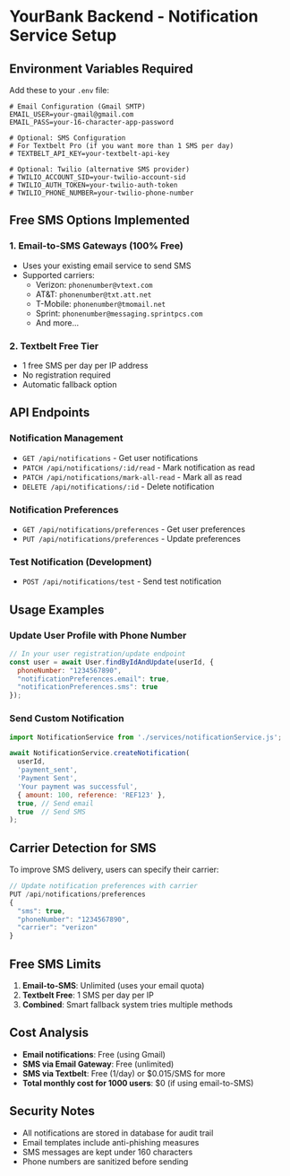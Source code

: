 # YourBank Backend - Notification Service Setup

## Environment Variables Required

Add these to your `.env` file:

```env
# Email Configuration (Gmail SMTP)
EMAIL_USER=your-gmail@gmail.com
EMAIL_PASS=your-16-character-app-password

# Optional: SMS Configuration
# For Textbelt Pro (if you want more than 1 SMS per day)
# TEXTBELT_API_KEY=your-textbelt-api-key

# Optional: Twilio (alternative SMS provider)
# TWILIO_ACCOUNT_SID=your-twilio-account-sid
# TWILIO_AUTH_TOKEN=your-twilio-auth-token
# TWILIO_PHONE_NUMBER=your-twilio-phone-number
```

## Free SMS Options Implemented

### 1. Email-to-SMS Gateways (100% Free)
- Uses your existing email service to send SMS
- Supported carriers:
  - Verizon: `phonenumber@vtext.com`
  - AT&T: `phonenumber@txt.att.net`
  - T-Mobile: `phonenumber@tmomail.net`
  - Sprint: `phonenumber@messaging.sprintpcs.com`
  - And more...

### 2. Textbelt Free Tier
- 1 free SMS per day per IP address
- No registration required
- Automatic fallback option

## API Endpoints

### Notification Management
- `GET /api/notifications` - Get user notifications
- `PATCH /api/notifications/:id/read` - Mark notification as read
- `PATCH /api/notifications/mark-all-read` - Mark all as read
- `DELETE /api/notifications/:id` - Delete notification

### Notification Preferences
- `GET /api/notifications/preferences` - Get user preferences
- `PUT /api/notifications/preferences` - Update preferences

### Test Notification (Development)
- `POST /api/notifications/test` - Send test notification

## Usage Examples

### Update User Profile with Phone Number
```javascript
// In your user registration/update endpoint
const user = await User.findByIdAndUpdate(userId, {
  phoneNumber: "1234567890",
  "notificationPreferences.email": true,
  "notificationPreferences.sms": true
});
```

### Send Custom Notification
```javascript
import NotificationService from './services/notificationService.js';

await NotificationService.createNotification(
  userId,
  'payment_sent',
  'Payment Sent',
  'Your payment was successful',
  { amount: 100, reference: 'REF123' },
  true, // Send email
  true  // Send SMS
);
```

## Carrier Detection for SMS

To improve SMS delivery, users can specify their carrier:

```javascript
// Update notification preferences with carrier
PUT /api/notifications/preferences
{
  "sms": true,
  "phoneNumber": "1234567890",
  "carrier": "verizon"
}
```

## Free SMS Limits

1. **Email-to-SMS**: Unlimited (uses your email quota)
2. **Textbelt Free**: 1 SMS per day per IP
3. **Combined**: Smart fallback system tries multiple methods

## Cost Analysis

- **Email notifications**: Free (using Gmail)
- **SMS via Email Gateway**: Free (unlimited)
- **SMS via Textbelt**: Free (1/day) or $0.015/SMS for more
- **Total monthly cost for 1000 users**: $0 (if using email-to-SMS)

## Security Notes

- All notifications are stored in database for audit trail
- Email templates include anti-phishing measures
- SMS messages are kept under 160 characters
- Phone numbers are sanitized before sending
